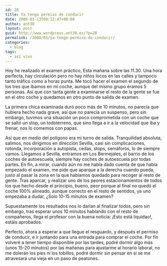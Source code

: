 ```yaml
---
id: 28
title: Ya tengo permiso de conducir
date: 2008-03-13T09:12:47+00:00
author: ant30
layout: post
guid: http://www.wordpress.ant30.es/?p=28
permalink: /2008/03/ya-tengo-permiso-de-conducir/
categories:
  - blog
tags:
  - así vivo
---
```

Hoy he realizado el examen práctico, Esta mañana sobre las 11.30. Una hora
perfecta, hay circulación pero no hay niños locos en las calles y tampoco tanto
tráfico como a horas punta. Me tocó hacer el examen el segundo de los tres que
íbamos en mi coche, aunque del mismo grupo éramos 5 personas. Así que con tanta
gente a examinarse el resto de la gente se fue en el otro coche y quedamos en
otro punto de salida de examen.

La primera chica examinada duró poco más de 10 minutos, no parecía que hubiera
hecho nada grave, así que no parecía un suspenso, pero sin embargo, tuvimos una
situación un poco comprometida con un coche que se saltó un stop, un
todoterreno, que sino llega a ir a la velocidad que iba y frenar, nos lo
comemos con papas.

Así que en medio del polígono era mi turno de salida. Tranquilidad absoluta,
salimos, nos dirigimos en dirección Sevilla, casi sin complicaciones, rotonda,
incorporación a autopista, cedas, stops, semáforos, lo de siempre vamos.
Llegamos a Sevilla, entramos en Los Bermejales, el barrio de los coches de
autoescuela, siempre hay coches de autoescuela por todas partes. En fin, a
mirar, cuando aún no me había dado cuenta de que había empezado el examen, me
pide que aparque a la derecha cuando pueda, justo al pasar la zona en la que
habíamos quedado para recoger al resto de gente. Tras aparcar, y realizar uno
de los peores estacionamientos de todos los que hecho desde el principio,
bueno, peor porque al final no quedó el coche 100% alineado, aunque correcto en
el resto de sentidos, ya uno empezaba a dudar, ¿Solo 10-15 minutos de examen?

Supuestamente los resultados nos lo darían al finalizar todos, pero sin
embargo, tras esperar unos 10 minutos hablando con el resto de compañeros,
llega el profesor con la buena noticia: ¡Esto está liquidao!,
estáis aprobados.

Perfecto, ahora a esperar a que llegue el resguardo, y después el permiso de
conducir, e ir juntando para una entrada para comprar el coche. Por fin volveré
a tener tiempo disponible por las tardes, podré dormir algo más (unos 15-20
minutos) por las mañanas para ajustarme al horario laboral, no me dolerán los
pies ni los tobillos, podré dormir sin pensar en si se me atravesará una vieja
en un paso de peatones.
